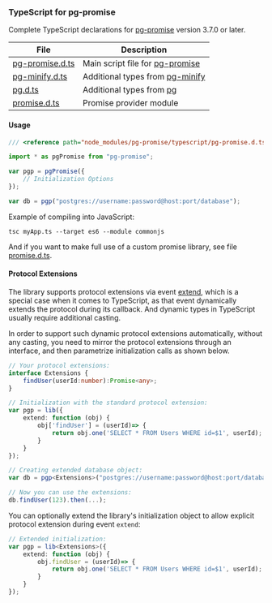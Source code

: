 ### TypeScript for pg-promise

Complete TypeScript declarations for [pg-promise] version 3.7.0 or later.

| File             | Description                      |
|------------------|----------------------------------|
|[pg-promise.d.ts] | Main script file for [pg-promise]|
|[pg-minify.d.ts]  | Additional types from [pg-minify]|
|[pg.d.ts]         | Additional types from [pg]|
|[promise.d.ts]    | Promise provider module|

#### Usage

```ts
/// <reference path="node_modules/pg-promise/typescript/pg-promise.d.ts" />

import * as pgPromise from "pg-promise";

var pgp = pgPromise({
    // Initialization Options
});

var db = pgp("postgres://username:password@host:port/database");
```

Example of compiling into JavaScript:

```
tsc myApp.ts --target es6 --module commonjs
```

And if you want to make full use of a custom promise library, see file [promise.d.ts]. 

#### Protocol Extensions

The library supports protocol extensions via event [extend], which is a special case when it comes to TypeScript,
as that event dynamically extends the protocol during its callback. And dynamic types in TypeScript usually
require additional casting.

In order to support such dynamic protocol extensions automatically, without any casting, you need to mirror the
protocol extensions through an interface, and then parametrize initialization calls as shown below. 

```ts
// Your protocol extensions:
interface Extensions {
    findUser(userId:number):Promise<any>;
}

// Initialization with the standard protocol extension:
var pgp = lib({    
    extend: function (obj) {
        obj['findUser'] = (userId)=> {
            return obj.one('SELECT * FROM Users WHERE id=$1', userId);
        }
    }
});

// Creating extended database object:
var db = pgp<Extensions>("postgres://username:password@host:port/database");

// Now you can use the extensions:
db.findUser(123).then(...);
```

You can optionally extend the library's initialization object to allow explicit protocol extension during event `extend`:

```ts
// Extended initialization:
var pgp = lib<Extensions>({    
    extend: function (obj) {
        obj.findUser = (userId)=> {
            return obj.one('SELECT * FROM Users WHERE id=$1', userId);
        }
    }
});
```


[extend]:http://vitaly-t.github.io/pg-promise/global.html#event:extend
[promise.d.ts]:https://github.com/vitaly-t/pg-promise/blob/master/typescript/promise.d.ts
[pg-promise.d.ts]:https://github.com/vitaly-t/pg-promise/blob/master/typescript/pg-promise.d.ts
[pg-minify.d.ts]:https://github.com/vitaly-t/pg-promise/blob/master/typescript/pg-minify.d.ts
[pg.d.ts]:https://github.com/vitaly-t/pg-promise/blob/master/typescript/pg.d.ts
[pg-promise]:https://github.com/vitaly-t/pg-promise
[pg-minify]:https://github.com/vitaly-t/pg-minify
[pg]:https://github.com/brianc/node-postgres

